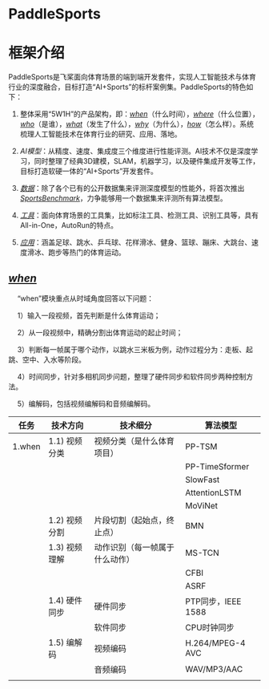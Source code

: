 # PaddleSports

# 框架介绍
PaddleSports是飞桨面向体育场景的端到端开发套件，实现人工智能技术与体育行业的深度融合，目标打造“AI+Sports”的标杆案例集。PaddleSports的特色如下：

1. 整体采用“5W1H”的产品架构，即：[*when*](#1-when)（什么时间），[*where*](#2-where)（什么位置），[*who*](#3-who)（是谁），[*what*](#4-what)（发生了什么），[*why*](#5-why)（为什么），[*how*](#6-how)（怎么样）。系统梳理人工智能技术在体育行业的研究、应用、落地。

2. *AI模型*：从精度、速度、集成度三个维度进行性能评测。AI技术不仅是深度学习，同时整理了经典3D建模，SLAM，机器学习，以及硬件集成开发等工作，目标打造软硬一体的“AI+Sports”开发套件。

3. [*数据*](#7-data)：除了各个已有的公开数据集来评测深度模型的性能外，将首次推出[*SportsBenchmark*](#8-benchmark)，力争能够用一个数据集来评测所有算法模型。

4. [*工具*](#9-tools)：面向体育场景的工具集，比如标注工具、检测工具、识别工具等，具有All-in-One，AutoRun的特点。

5. [*应用*](#10-applications)：涵盖足球、跳水、乒乓球、花样滑冰、健身、篮球、蹦床、大跳台、速度滑冰、跑步等热门的体育运动。



## [*when*](./01-sports_when/)
&emsp; “when”模块重点从时域角度回答以下问题：

&emsp; 1）输入一段视频，首先判断是什么体育运动；

&emsp; 2）从一段视频中，精确分割出体育运动的起止时间；

&emsp; 3）判断每一帧属于哪个动作，以跳水三米板为例，动作过程分为：走板、起跳、空中、入水等阶段。

&emsp; 4）时间同步，针对多相机同步问题，整理了硬件同步和软件同步两种控制方法。

&emsp; 5）编解码，包括视频编解码和音频编解码。

| 任务              | 技术方向               | 技术细分                        | 算法模型                                                |
|-----------------|--------------------|-----------------------------|-----------------------------------------------------|
| 1.when          | 1.1) 视频分类          | 视频分类（是什么体育项目）               | PP-TSM                                              |
|                 |                    |                             | PP-TimeSformer                                      |
|                 |                    |                             | SlowFast                                            |
|                 |                    |                             | AttentionLSTM                                       |
|                 |                    |                             | MoViNet                                             |
|                 | 1.2) 视频分割          | 片段切割（起始点，终止点）               | BMN                                                 |
|                 | 1.3) 视频理解          | 动作识别（每一帧属于什么动作）             | MS-TCN                                              |
|                 |                    |                             | CFBI                                                |
|                 |                    |                             | ASRF                                                |
|                 | 1.4) 硬件同步          | 硬件同步                        | PTP同步，IEEE 1588                                     |
|                 |                    | 软件同步                        | CPU时钟同步                                             |
|                 | 1.5) 编解码           | 视频编码                        | H.264/MPEG-4 AVC                                    |
|                 |                    | 音频编码                        | WAV/MP3/AAC                                         |
|                 |                    |                             |                                                     |



